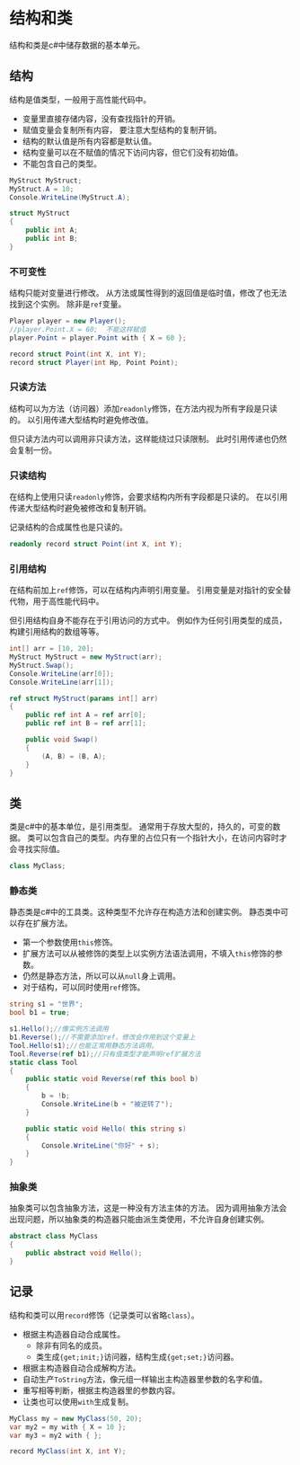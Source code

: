 ﻿# 结构和类

结构和类是c#中储存数据的基本单元。

## 结构

结构是值类型，一般用于高性能代码中。

- 变量里直接存储内容，没有查找指针的开销。
- 赋值变量会复制所有内容， 要注意大型结构的复制开销。
- 结构的默认值是所有内容都是默认值。
- 结构变量可以在不赋值的情况下访问内容，但它们没有初始值。
- 不能包含自己的类型。

```csharp
MyStruct MyStruct;
MyStruct.A = 10;
Console.WriteLine(MyStruct.A);

struct MyStruct
{
	public int A;
	public int B;
}
```

### 不可变性 

结构只能对变量进行修改。
从方法或属性得到的返回值是临时值，修改了也无法找到这个实例。
除非是`ref`变量。

```csharp
Player player = new Player();
//player.Point.X = 60;  不能这样赋值 
player.Point = player.Point with { X = 60 };

record struct Point(int X, int Y);
record struct Player(int Hp, Point Point);
```

### 只读方法

结构可以为方法（访问器）添加`readonly`修饰，在方法内视为所有字段是只读的。
以引用传递大型结构时避免修改值。

但只读方法内可以调用非只读方法，这样能绕过只读限制。
此时引用传递也仍然会复制一份。

### 只读结构

在结构上使用只读`readonly`修饰，会要求结构内所有字段都是只读的。
在以引用传递大型结构时避免被修改和复制开销。

记录结构的合成属性也是只读的。

```csharp
readonly record struct Point(int X, int Y);
```

### 引用结构

在结构前加上`ref`修饰，可以在结构内声明引用变量。
引用变量是对指针的安全替代物，用于高性能代码中。

但引用结构自身不能存在于引用访问的方式中。
例如作为任何引用类型的成员，构建引用结构的数组等等。

```csharp
int[] arr = [10, 20];
MyStruct MyStruct = new MyStruct(arr); 
MyStruct.Swap();
Console.WriteLine(arr[0]);
Console.WriteLine(arr[1]);

ref struct MyStruct(params int[] arr)
{
	public ref int A = ref arr[0];
	public ref int B = ref arr[1];

	public void Swap()
	{
		(A, B) = (B, A);
	}
}
```

## 类

类是c#中的基本单位，是引用类型。
通常用于存放大型的，持久的，可变的数据。
类可以包含自己的类型。内存里的占位只有一个指针大小，在访问内容时才会寻找实际值。

```csharp
class MyClass;
```

### 静态类

静态类是c#中的工具类。这种类型不允许存在构造方法和创建实例。
静态类中可以存在扩展方法。

- 第一个参数使用`this`修饰。
- 扩展方法可以从被修饰的类型上以实例方法语法调用，不填入`this`修饰的参数。
- 仍然是静态方法，所以可以从`null`身上调用。
- 对于结构，可以同时使用`ref`修饰。


```csharp
string s1 = "世界";
bool b1 = true;

s1.Hello();//像实例方法调用
b1.Reverse();//不需要添加ref，修改会作用到这个变量上
Tool.Hello(s1);//也能正常用静态方法调用。
Tool.Reverse(ref b1);//只有值类型才能声明ref扩展方法
static class Tool
{
	public static void Reverse(ref this bool b)
	{
		b = !b;
		Console.WriteLine(b + "被逆转了");
	}

	public static void Hello( this string s)
	{
		Console.WriteLine("你好" + s);
	}
} 
```

### 抽象类

抽象类可以包含抽象方法，这是一种没有方法主体的方法。
因为调用抽象方法会出现问题，所以抽象类的构造器只能由派生类使用，不允许自身创建实例。

```csharp
abstract class MyClass
{
	public abstract void Hello();
}
```

## 记录

结构和类可以用`record`修饰（记录类可以省略`class`）。

- 根据主构造器自动合成属性。
  - 除非有同名的成员。
  - 类生成`{get;init;}`访问器，结构生成`{get;set;}`访问器。
- 根据主构造器自动合成解构方法。
- 自动生产`ToString`方法，像元组一样输出主构造器里参数的名字和值。
- 重写相等判断，根据主构造器里的参数内容。
- 让类也可以使用`with`生成复制。

```csharp
MyClass my = new MyClass(50, 20);
var my2 = my with { X = 10 };
var my3 = my2 with { };

record MyClass(int X, int Y);
```